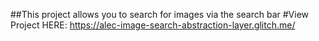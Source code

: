 ##This project allows you to search for images via the search bar
#View Project HERE: https://alec-image-search-abstraction-layer.glitch.me/
